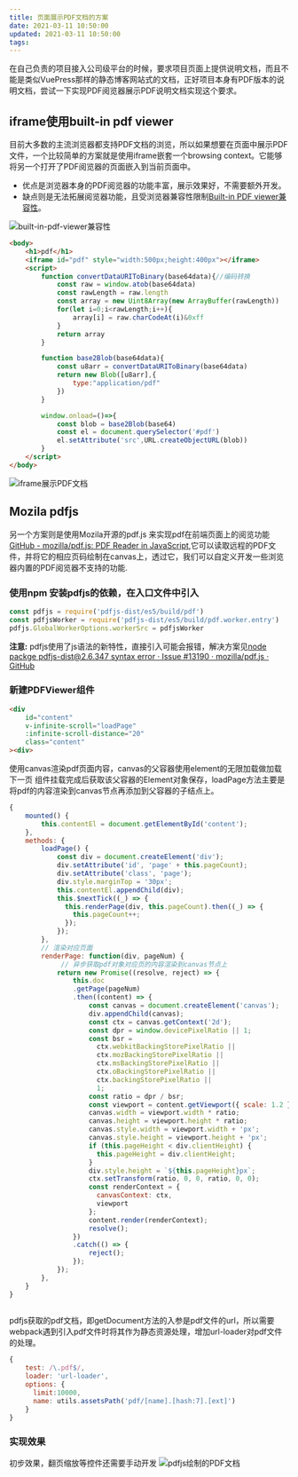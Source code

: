 ```yaml
---
title: 页面展示PDF文档的方案
date: 2021-03-11 10:50:00
updated: 2021-03-11 10:50:00
tags:
---
```

在自己负责的项目接入公司级平台的时候，要求项目页面上提供说明文档，而且不能是类似VuePress那样的静态博客网站式的文档，正好项目本身有PDF版本的说明文档，尝试一下实现PDF阅览器展示PDF说明文档实现这个要求。
## iframe使用built-in pdf viewer
目前大多数的主流浏览器都支持PDF文档的浏览，所以如果想要在页面中展示PDF文件，一个比较简单的方案就是使用iframe嵌套一个browsing context。它能够将另一个打开了PDF阅览器的页面嵌入到当前页面中。
* 优点是浏览器本身的PDF阅览器的功能丰富，展示效果好，不需要额外开发。
* 缺点则是无法拓展阅览器功能，且受浏览器兼容性限制[Built-in PDF viewer兼容性](https://caniuse.com/?search=pdf)。


![built-in-pdf-viewer兼容性](https://img3.qq.tc/2022/04/06/built-in-pdf-viewer.png "built-in-pdf-viewer兼容性")

```html
<body>
    <h1>pdf</h1>
    <iframe id="pdf" style="width:500px;height:400px"></iframe>
    <script>
        function convertDataURIToBinary(base64data){//编码转换
            const raw = window.atob(base64data)
            const rawLength = raw.length
            const array = new Uint8Array(new ArrayBuffer(rawLength))
            for(let i=0;i<rawLength;i++){
                array[i] = raw.charCodeAt(i)&0xff
            }
            return array
        }

        function base2Blob(base64data){
            const u8arr = convertDataURIToBinary(base64data)
            return new Blob([u8arr],{
                type:"application/pdf"
            })
        }

        window.onload=()=>{
            const blob = base2Blob(base64)
            const el = document.querySelector('#pdf')
            el.setAttribute('src',URL.createObjectURL(blob))
        }
    </script>
</body>
```
![iframe展示PDF文档](https://img3.qq.tc/2022/04/06/iframe.png "iframe展示PDF文档")
## Mozila pdfjs
另一个方案则是使用Mozila开源的pdf.js 来实现pdf在前端页面上的阅览功能 [GitHub - mozilla/pdf.js: PDF Reader in JavaScript](https://github.com/mozilla/pdf.js),它可以读取远程的PDF文件，并将它的相应页码绘制在canvas上，透过它，我们可以自定义开发一些浏览器内置的PDF阅览器不支持的功能.


### 使用npm 安装pdfjs的依赖，在入口文件中引入

```javascript
const pdfjs = require('pdfjs-dist/es5/build/pdf') 
const pdfjsWorker = require('pdfjs-dist/es5/build/pdf.worker.entry')
pdfjs.GlobalWorkerOptions.workerSrc = pdfjsWorker
```
**注意:** pdfjs使用了js语法的新特性，直接引入可能会报错，解决方案见[node packge pdfjs-dist@2.6.347 syntax error · Issue #13190 · mozilla/pdf.js · GitHub](https://github.com/mozilla/pdf.js/issues/13190#issuecomment-814701619)

### 新建PDFViewer组件
```html
<div
    id="content"
    v-infinite-scroll="loadPage"
    :infinite-scroll-distance="20"
    class="content"
><div>
```
使用canvas渲染pdf页面内容，canvas的父容器使用element的无限加载做加载下一页
组件挂载完成后获取该父容器的Element对象保存，loadPage方法主要是将pdf的内容渲染到canvas节点再添加到父容器的子结点上。

```js
{
    mounted() {
        this.contentEl = document.getElementById('content');
    },
    methods: {
        loadPage() {
            const div = document.createElement('div');
            div.setAttribute('id', 'page' + this.pageCount);
            div.setAttribute('class', 'page');
            div.style.marginTop = '30px';
            this.contentEl.appendChild(div);
            this.$nextTick((_) => {
              this.renderPage(div, this.pageCount).then((_) => {
                this.pageCount++;
              });
            });
        },
        // 渲染对应页面
        renderPage: function(div, pageNum) {
             // 异步获取pdf对象对应页的内容渲染到canvas节点上
            return new Promise((resolve, reject) => {
                this.doc
                .getPage(pageNum)
                .then((content) => {
                    const canvas = document.createElement('canvas');
                    div.appendChild(canvas);
                    const ctx = canvas.getContext('2d');
                    const dpr = window.devicePixelRatio || 1;
                    const bsr =
                      ctx.webkitBackingStorePixelRatio ||
                      ctx.mozBackingStorePixelRatio ||
                      ctx.msBackingStorePixelRatio ||
                      ctx.oBackingStorePixelRatio ||
                      ctx.backingStorePixelRatio ||
                      1;
                    const ratio = dpr / bsr;
                    const viewport = content.getViewport({ scale: 1.2 });
                    canvas.width = viewport.width * ratio;
                    canvas.height = viewport.height * ratio;
                    canvas.style.width = viewport.width + 'px';
                    canvas.style.height = viewport.height + 'px';
                    if (this.pageHeight < div.clientHeight) {
                      this.pageHeight = div.clientHeight;
                    }
                    div.style.height = `${this.pageHeight}px`;
                    ctx.setTransform(ratio, 0, 0, ratio, 0, 0);
                    const renderContext = {
                      canvasContext: ctx,
                      viewport
                    };
                    content.render(renderContext);
                    resolve();
                })
                .catch(() => {
                    reject();
                });
            });
        },
    }
}
 
```
pdfjs获取的pdf文档，即getDocument方法的入参是pdf文件的url，所以需要webpack遇到引入pdf文件时将其作为静态资源处理，增加url-loader对pdf文件的处理。
```javascript
{
    test: /\.pdf$/,
    loader: 'url-loader',
    options: {
      limit:10000,
      name: utils.assetsPath('pdf/[name].[hash:7].[ext]')
    }
}
```
### 实现效果

初步效果，翻页缩放等控件还需要手动开发
![pdfjs绘制的PDF文档](https://img3.qq.tc/2022/04/06/pdfjs.png "pdfjs绘制的PDF文档")